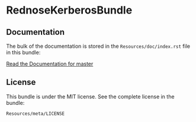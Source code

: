 RednoseKerberosBundle
=====================

## Documentation

The bulk of the documentation is stored in the `Resources/doc/index.rst` file in this bundle:

[Read the Documentation for master](http://gitlab.rednose.nl/rednose/rednosekerberosbundle/blob/master/Resources/doc/index.rst)

License
-------

This bundle is under the MIT license. See the complete license in the bundle:

    Resources/meta/LICENSE
